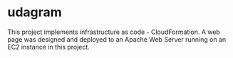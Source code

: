 # udagram
This project implements infrastructure as code - CloudFormation. A web page was designed and deployed to an Apache Web Server running on an EC2 instance in this project.
